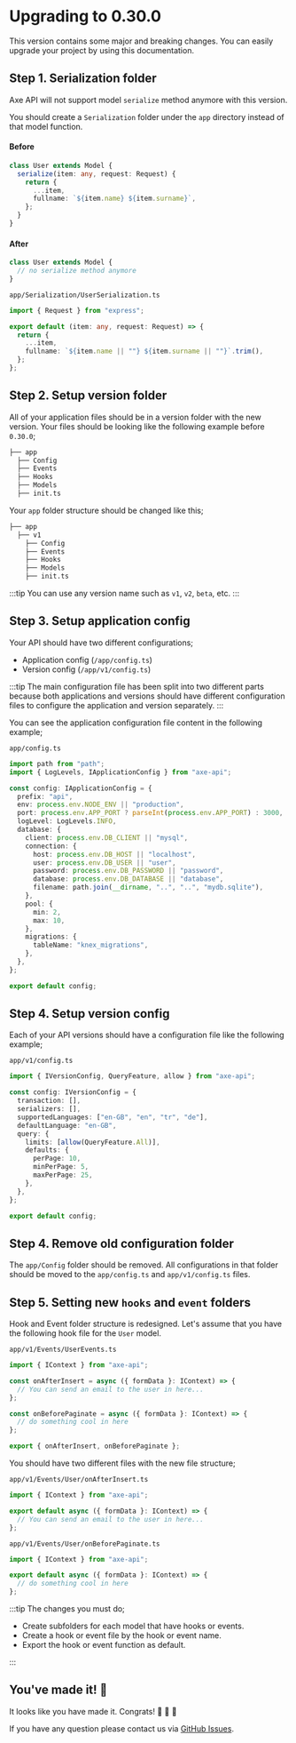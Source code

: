 # Upgrading to 0.30.0

This version contains some major and breaking changes. You can easily upgrade your project by using this documentation.

## Step 1. Serialization folder

Axe API will not support model `serialize` method anymore with this version.

You should create a `Serialization` folder under the `app` directory instead of that model function.

#### Before

```ts
class User extends Model {
  serialize(item: any, request: Request) {
    return {
      ...item,
      fullname: `${item.name} ${item.surname}`,
    };
  }
}
```

#### After

```ts
class User extends Model {
  // no serialize method anymore
}
```

`app/Serialization/UserSerialization.ts`

```ts
import { Request } from "express";

export default (item: any, request: Request) => {
  return {
    ...item,
    fullname: `${item.name || ""} ${item.surname || ""}`.trim(),
  };
};
```

## Step 2. Setup version folder

All of your application files should be in a version folder with the new version. Your files should be looking like the following example before `0.30.0`;

```bash
├── app
  ├── Config
  ├── Events
  ├── Hooks
  ├── Models
  ├── init.ts
```

Your `app` folder structure should be changed like this;

```bash
├── app
  ├── v1
    ├── Config
    ├── Events
    ├── Hooks
    ├── Models
    ├── init.ts
```

:::tip
You can use any version name such as `v1`, `v2`, `beta`, etc.
:::

## Step 3. Setup application config

Your API should have two different configurations;

- Application config (`/app/config.ts`)
- Version config (`/app/v1/config.ts`)

:::tip
The main configuration file has been split into two different parts because both applications and versions should have different configuration files to configure the application and version separately.
:::

You can see the application configuration file content in the following example;

`app/config.ts`

```ts
import path from "path";
import { LogLevels, IApplicationConfig } from "axe-api";

const config: IApplicationConfig = {
  prefix: "api",
  env: process.env.NODE_ENV || "production",
  port: process.env.APP_PORT ? parseInt(process.env.APP_PORT) : 3000,
  logLevel: LogLevels.INFO,
  database: {
    client: process.env.DB_CLIENT || "mysql",
    connection: {
      host: process.env.DB_HOST || "localhost",
      user: process.env.DB_USER || "user",
      password: process.env.DB_PASSWORD || "password",
      database: process.env.DB_DATABASE || "database",
      filename: path.join(__dirname, "..", "..", "mydb.sqlite"),
    },
    pool: {
      min: 2,
      max: 10,
    },
    migrations: {
      tableName: "knex_migrations",
    },
  },
};

export default config;
```

## Step 4. Setup version config

Each of your API versions should have a configuration file like the following example;

`app/v1/config.ts`

```ts
import { IVersionConfig, QueryFeature, allow } from "axe-api";

const config: IVersionConfig = {
  transaction: [],
  serializers: [],
  supportedLanguages: ["en-GB", "en", "tr", "de"],
  defaultLanguage: "en-GB",
  query: {
    limits: [allow(QueryFeature.All)],
    defaults: {
      perPage: 10,
      minPerPage: 5,
      maxPerPage: 25,
    },
  },
};

export default config;
```

## Step 4. Remove old configuration folder

The `app/Config` folder should be removed. All configurations in that folder should be moved to the `app/config.ts` and `app/v1/config.ts` files.

## Step 5. Setting new `hooks` and `event` folders

Hook and Event folder structure is redesigned. Let's assume that you have the following hook file for the `User` model.

`app/v1/Events/UserEvents.ts`

```ts
import { IContext } from "axe-api";

const onAfterInsert = async ({ formData }: IContext) => {
  // You can send an email to the user in here...
};

const onBeforePaginate = async ({ formData }: IContext) => {
  // do something cool in here
};

export { onAfterInsert, onBeforePaginate };
```

You should have two different files with the new file structure;

`app/v1/Events/User/onAfterInsert.ts`

```ts
import { IContext } from "axe-api";

export default async ({ formData }: IContext) => {
  // You can send an email to the user in here...
};
```

`app/v1/Events/User/onBeforePaginate.ts`

```ts
import { IContext } from "axe-api";

export default async ({ formData }: IContext) => {
  // do something cool in here
};
```

:::tip
The changes you must do;

- Create subfolders for each model that have hooks or events.
- Create a hook or event file by the hook or event name.
- Export the hook or event function as default.

:::

## You've made it! :tada:

It looks like you have made it. Congrats! :clap: :clap: :clap:

If you have any question please contact us via [GitHub Issues](https://github.com/axe-api/axe-api/issues).

